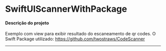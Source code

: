 # SwiftUIScannerWithPackage

#### Descrição do projeto
Exemplo com view para exibir resultado do escaneamento de qr codes.
O Swift Package utilizado: https://github.com/twostraws/CodeScanner 

--- 
